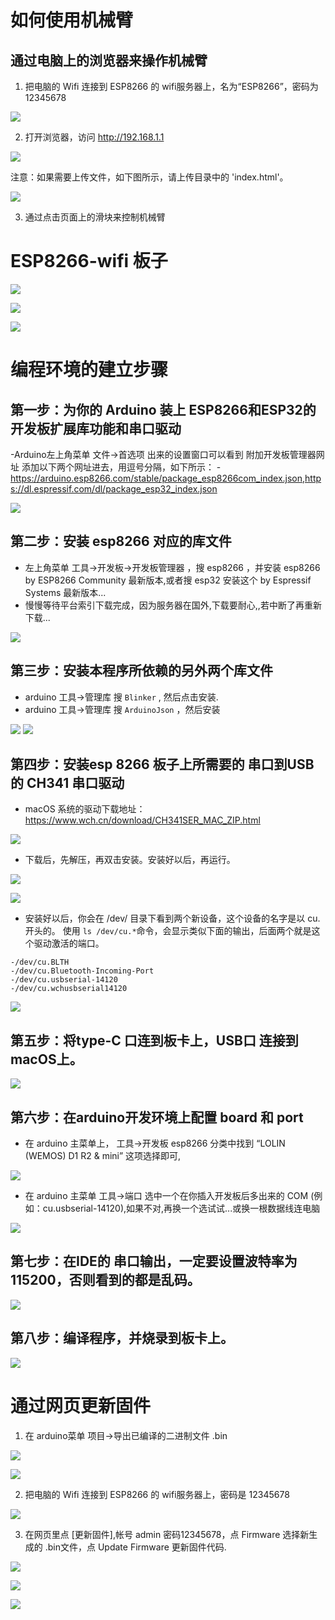

# 如何使用机械臂

## 通过电脑上的浏览器来操作机械臂

1. 把电脑的 Wifi 连接到 ESP8266 的 wifi服务器上，名为“ESP8266”，密码为 12345678

![](./img/arduino-esp8266-15.png)


2. 打开浏览器，访问 http://192.168.1.1

![](./img/arduino-esp8266-16.png)

注意：如果需要上传文件，如下图所示，请上传目录中的 'index.html'。

![](./img/arduino-esp8266-23.png)

3. 通过点击页面上的滑块来控制机械臂



# ESP8266-wifi 板子

![](./img/arduino-esp8266-00-1.png)

![](./img/arduino-esp8266-00-2.png)

![](./img/arduino-esp8266-00-3.png)


# 编程环境的建立步骤

## 第一步：为你的 Arduino 装上 ESP8266和ESP32的开发板扩展库功能和串口驱动

-Arduino左上角菜单 文件->首选项 出来的设置窗口可以看到  附加开发板管理器网址  添加以下两个网址进去，用逗号分隔，如下所示：
-https://arduino.esp8266.com/stable/package_esp8266com_index.json,https://dl.espressif.com/dl/package_esp32_index.json


![](./img/arduino-esp8266-01.png)

## 第二步：安装 esp8266 对应的库文件

- 左上角菜单 工具->开发板->开发板管理器 ，搜  esp8266 ，并安装 esp8266  by ESP8266 Community 最新版本,或者搜  esp32 安装这个  by Espressif Systems 最新版本...
- 慢慢等待平台索引下载完成，因为服务器在国外,下载要耐心,,若中断了再重新下载...

![](./img/arduino-esp8266-02.png)



## 第三步：安装本程序所依赖的另外两个库文件

- arduino 工具->管理库 搜 `Blinker` , 然后点击安装.
- arduino 工具->管理库 搜 `ArduinoJson` ，然后安装

![](./img/arduino-esp8266-03.png)
![](./img/arduino-esp8266-04.png)

## 第四步：安装esp 8266 板子上所需要的 串口到USB的 CH341 串口驱动

- macOS 系统的驱动下载地址：https://www.wch.cn/download/CH341SER_MAC_ZIP.html

![](./img/arduino-esp8266-05.png)

- 下载后，先解压，再双击安装。安装好以后，再运行。

![](./img/arduino-esp8266-06.png)

![](./img/arduino-esp8266-07.png)


- 安装好以后，你会在 /dev/ 目录下看到两个新设备，这个设备的名字是以 cu. 开头的。 使用 `ls /dev/cu.*`命令，会显示类似下面的输出，后面两个就是这个驱动激活的端口。

```
-/dev/cu.BLTH
-/dev/cu.Bluetooth-Incoming-Port
-/dev/cu.usbserial-14120
-/dev/cu.wchusbserial14120
```

![](./img/arduino-esp8266-08.png)


## 第五步：将type-C 口连到板卡上，USB口 连接到macOS上。

![](./img/arduino-esp8266-09.png)


## 第六步：在arduino开发环境上配置 board 和 port

- 在 arduino 主菜单上， 工具->开发板 esp8266 分类中找到 “LOLIN (WEMOS) D1 R2 & mini” 这项选择即可,

![](./img/arduino-esp8266-10.png)


- 在 arduino 主菜单 工具->端口  选中一个在你插入开发板后多出来的 COM (例如：cu.usbserial-14120),如果不对,再换一个选试试...或换一根数据线连电脑

![](./img/arduino-esp8266-11.png)

## 第七步：在IDE的 串口输出，一定要设置波特率为 115200，否则看到的都是乱码。

![](./img/arduino-esp8266-12.png)

## 第八步：编译程序，并烧录到板卡上。

![](./img/arduino-esp8266-20.png)



# 通过网页更新固件


1. 在 arduino菜单 项目->导出已编译的二进制文件 .bin

![](./img/arduino-esp8266-13.png)

![](./img/arduino-esp8266-14.png)


2. 把电脑的 Wifi 连接到 ESP8266 的 wifi服务器上，密码是 12345678

![](./img/arduino-esp8266-17.png)


3. 在网页里点 [更新固件],帐号 admin 密码12345678，点 Firmware 选择新生成的 .bin文件，点 Update Firmware 更新固件代码.


![](./img/arduino-esp8266-17.png)

![](./img/arduino-esp8266-18.png)

![](./img/arduino-esp8266-19.png)



